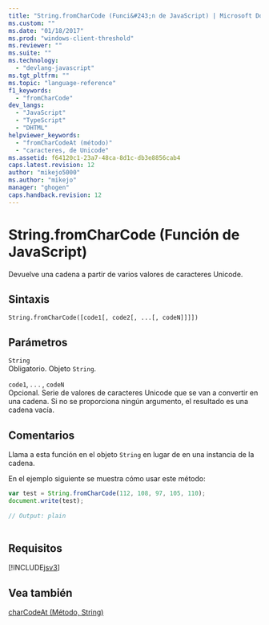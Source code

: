 ```yaml
---
title: "String.fromCharCode (Funci&#243;n de JavaScript) | Microsoft Docs"
ms.custom: ""
ms.date: "01/18/2017"
ms.prod: "windows-client-threshold"
ms.reviewer: ""
ms.suite: ""
ms.technology: 
  - "devlang-javascript"
ms.tgt_pltfrm: ""
ms.topic: "language-reference"
f1_keywords: 
  - "fromCharCode"
dev_langs: 
  - "JavaScript"
  - "TypeScript"
  - "DHTML"
helpviewer_keywords: 
  - "fromCharCodeAt (método)"
  - "caracteres, de Unicode"
ms.assetid: f64120c1-23a7-48ca-8d1c-db3e8856cab4
caps.latest.revision: 12
author: "mikejo5000"
ms.author: "mikejo"
manager: "ghogen"
caps.handback.revision: 12
---
```

# String.fromCharCode (Funci&#243;n de JavaScript)
Devuelve una cadena a partir de varios valores de caracteres Unicode.  
  
## Sintaxis  
  
```  
String.fromCharCode([code1[, code2[, ...[, codeN]]]])   
```  
  
## Parámetros  
 `String`  
 Obligatorio.  Objeto `String`.  
  
 `code1`, . . . , `codeN`  
 Opcional.  Serie de valores de caracteres Unicode que se van a convertir en una cadena.  Si no se proporciona ningún argumento, el resultado es una cadena vacía.  
  
## Comentarios  
 Llama a esta función en el objeto `String` en lugar de en una instancia de la cadena.  
  
 En el ejemplo siguiente se muestra cómo usar este método:  
  
```javascript  
var test = String.fromCharCode(112, 108, 97, 105, 110);  
document.write(test);  
  
// Output: plain  
  
```  
  
## Requisitos  
 [!INCLUDE[jsv3](../../javascript/reference/includes/jsv3-md.md)]  
  
## Vea también  
 [charCodeAt \(Método, String\)](../../javascript/reference/charcodeat-method-string-javascript.md)